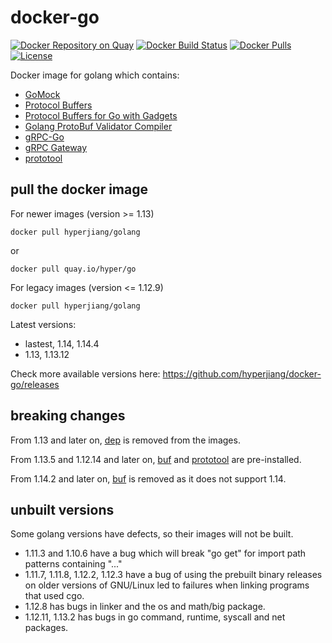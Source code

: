 # docker-go

[![Docker Repository on Quay](https://quay.io/repository/hyper/go/status "Docker Repository on Quay")](https://quay.io/repository/hyper/go)
[![Docker Build Status](https://img.shields.io/docker/build/hyperjiang/golang.svg)](https://hub.docker.com/r/hyperjiang/golang)
[![Docker Pulls](https://img.shields.io/docker/pulls/hyperjiang/golang.svg)](https://hub.docker.com/r/hyperjiang/golang)
[![License](https://img.shields.io/github/license/hyperjiang/docker-go.svg)](https://github.com/hyperjiang/docker-go)

Docker image for golang which contains:

- [GoMock](https://github.com/golang/mock)
- [Protocol Buffers](https://github.com/protocolbuffers/protobuf)
- [Protocol Buffers for Go with Gadgets](https://github.com/gogo/protobuf)
- [Golang ProtoBuf Validator Compiler](https://github.com/mwitkow/go-proto-validators)
- [gRPC-Go](https://github.com/grpc/grpc-go)
- [gRPC Gateway](https://github.com/grpc-ecosystem/grpc-gateway)
- [prototool](https://github.com/uber/prototool)

## pull the docker image

For newer images (version >= 1.13)

```
docker pull hyperjiang/golang
```

or

```
docker pull quay.io/hyper/go
```

For legacy images (version <= 1.12.9)

```
docker pull hyperjiang/golang
```

Latest versions:

- lastest, 1.14, 1.14.4
- 1.13, 1.13.12

Check more available versions here: https://github.com/hyperjiang/docker-go/releases

## breaking changes

From 1.13 and later on, [dep](https://github.com/golang/dep) is removed from the images.

From 1.13.5 and 1.12.14 and later on, [buf](https://github.com/bufbuild/buf) and [prototool](https://github.com/uber/prototool) are pre-installed.

From 1.14.2 and later on, [buf](https://github.com/bufbuild/buf) is removed as it does not support 1.14.

## unbuilt versions

Some golang versions have defects, so their images will not be built.

- 1.11.3 and 1.10.6 have a bug which will break "go get" for import path patterns containing "..."
- 1.11.7, 1.11.8, 1.12.2, 1.12.3 have a bug of using the prebuilt binary releases on older versions of GNU/Linux led to failures when linking programs that used cgo.
- 1.12.8 has bugs in linker and the os and math/big package.
- 1.12.11, 1.13.2 has bugs in go command, runtime, syscall and net packages.
